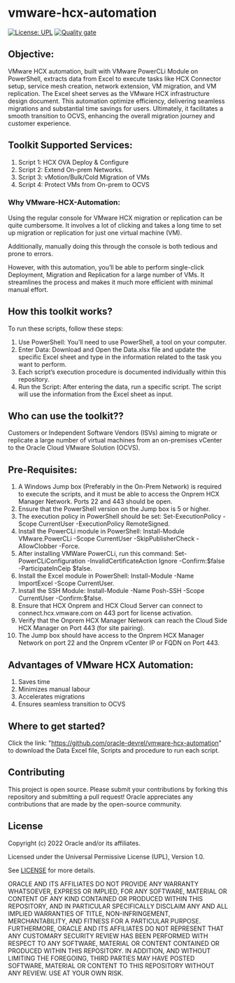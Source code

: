 # vmware-hcx-automation

[![License: UPL](https://img.shields.io/badge/license-UPL-green)](https://img.shields.io/badge/license-UPL-green) [![Quality gate](https://sonarcloud.io/api/project_badges/quality_gate?project=oracle-devrel_vmware-hcx-automation)](https://sonarcloud.io/dashboard?id=oracle-devrel_vmware-hcx-automation)


## Objective:

VMware HCX automation, built with VMware PowerCLi Module on PowerShell, extracts data from Excel to execute tasks like HCX Connector setup, service mesh creation, network extension, VM migration, and VM replication. The Excel sheet serves as the VMware HCX infrastructure design document. This automation optimize efficiency, delivering seamless migrations and substantial time savings for users. Ultimately, it facilitates a smooth transition to OCVS, enhancing the overall migration journey and customer experience.


## Toolkit Supported Services:

1.	Script 1: HCX OVA Deploy & Configure
2.	Script 2: Extend On-prem Networks.
3.	Script 3: vMotion/Bulk/Cold Migration of VMs
4.	Script 4: Protect VMs from On-prem to OCVS






### Why VMware-HCX-Automation:

Using the regular console for VMware HCX migration or replication can be quite cumbersome. It involves a lot of clicking and takes a long time to set up migration or replication for just one virtual machine (VM).

Additionally, manually doing this through the console is both tedious and prone to errors.

However, with this automation, you’ll be able to perform single-click Deployment, Migration and Replication for a large number of VMs. It streamlines the process and makes it much more efficient with minimal manual effort.

## How this toolkit works?
To run these scripts, follow these steps:
1.	Use PowerShell: You’ll need to use PowerShell, a tool on your computer.
2.	Enter Data: Download and Open the Data.xlsx file and update the specific Excel sheet and type in the information related to the task you want to perform.
3.	Each script’s execution procedure is documented individually within this repository.
4.	Run the Script: After entering the data, run a specific script. The script will use the information from the Excel sheet as input.



## Who can use the toolkit??

Customers or Independent Software Vendors (ISVs) aiming to migrate or replicate a large number of virtual machines from an on-premises vCenter to the Oracle Cloud VMware Solution (OCVS).


## Pre-Requisites:

1.	A Windows Jump box (Preferably in the On-Prem Network) is required to execute the scripts, and it must be able to access the Onprem HCX Manager Network. Ports 22 and 443 should be open.
2.	Ensure that the PowerShell version on the Jump box is 5 or higher.
3.	The execution policy in PowerShell should be set: Set-ExecutionPolicy -Scope CurrentUser -ExecutionPolicy RemoteSigned.
4.	Install the PowerCLi module in PowerShell: Install-Module VMware.PowerCLi -Scope CurrentUser -SkipPublisherCheck -AllowClobber -Force.
5.	After installing VMWare PowerCLi, run this command: Set-PowerCLiConfiguration -InvalidCertificateAction Ignore -Confirm:$false -ParticipateInCeip $false.
6.	Install the Excel module in PowerShell: Install-Module -Name ImportExcel -Scope CurrentUser.
7.	Install the SSH Module: Install-Module -Name Posh-SSH -Scope CurrentUser -Confirm:$false.
8.	Ensure that HCX Onprem and HCX Cloud Server can connect to connect.hcx.vmware.com on 443 port for license activation.
9.	Verify that the Onprem HCX Manager Network can reach the Cloud Side HCX Manager on Port 443 (for site pairing).
10.	The Jump box should have access to the Onprem HCX Manager Network on port 22 and the Onprem vCenter IP or FQDN on Port 443.


## Advantages of VMware HCX Automation:

1.	Saves time
2.	Minimizes manual labour
3.	Accelerates migrations
4.	Ensures seamless transition to OCVS



## Where to get started?

Click the link: "https://github.com/oracle-devrel/vmware-hcx-automation" to download the Data Excel file, Scripts and procedure to run  each script.



## Contributing
This project is open source.  Please submit your contributions by forking this repository and submitting a pull request!  Oracle appreciates any contributions that are made by the open-source community.

## License
Copyright (c) 2022 Oracle and/or its affiliates.

Licensed under the Universal Permissive License (UPL), Version 1.0.

See [LICENSE](LICENSE) for more details.

ORACLE AND ITS AFFILIATES DO NOT PROVIDE ANY WARRANTY WHATSOEVER, EXPRESS OR IMPLIED, FOR ANY SOFTWARE, MATERIAL OR CONTENT OF ANY KIND CONTAINED OR PRODUCED WITHIN THIS REPOSITORY, AND IN PARTICULAR SPECIFICALLY DISCLAIM ANY AND ALL IMPLIED WARRANTIES OF TITLE, NON-INFRINGEMENT, MERCHANTABILITY, AND FITNESS FOR A PARTICULAR PURPOSE.  FURTHERMORE, ORACLE AND ITS AFFILIATES DO NOT REPRESENT THAT ANY CUSTOMARY SECURITY REVIEW HAS BEEN PERFORMED WITH RESPECT TO ANY SOFTWARE, MATERIAL OR CONTENT CONTAINED OR PRODUCED WITHIN THIS REPOSITORY. IN ADDITION, AND WITHOUT LIMITING THE FOREGOING, THIRD PARTIES MAY HAVE POSTED SOFTWARE, MATERIAL OR CONTENT TO THIS REPOSITORY WITHOUT ANY REVIEW. USE AT YOUR OWN RISK. 

